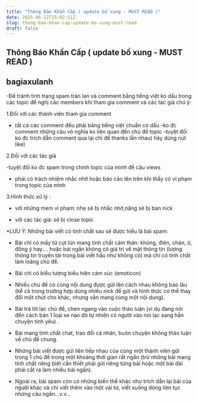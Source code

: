 ```yaml
---
title: "Thông Báo Khẩn Cấp ( update bổ xung - MUST READ )"
date: 2025-06-12T15:02:11Z
slug: thong-bao-khan-cap-update-bo-xung-must-read
draft: false
---
```


## Thông Báo Khẩn Cấp ( update bổ xung - MUST READ )

## bagiaxulanh

-Để tránh tình trạng spam tràn lan và comment bằng tiếng việt ko dấu trong các topic đề nghị các members khi tham gia comment và các tác giả chú ý:
 
1.Đối với các thành viên tham gia comment
 
- tất cả các comment đều phải bằng tiếng việt chuẩn có dấu
-ko đc comment những câu vô nghĩa ko liên quan đến chủ đề topic
-tuyệt đối ko đc trích dẫn comment qua lại chỉ để thanks lẫn nhau( hãy dùng nút like)
 
2.Đối với các tác giả
 
-tuyệt đối ko đc spam trong chính topic của mình để câu views
- phải có trách nhiệm nhắc nhở hoặc báo cáo lên trên khi thấy có vi phạm trong topic của mình
 
 
3.Hình thức xử lý :
 
- với những mem vi phạm: nhẹ sẽ bị nhắc nhở,nặng sẽ bị ban nick
 
 - với các tác giả: sẽ bị close topic 
 
 
*LƯU Ý:
Những bài viết có tính chất sau sẽ được hiểu là bài spam:
 
 
 
- Bài chỉ có mấy từ cụt lủn mang tính chất cảm thán: khùng, điên, chán, ừ, đồng ý hay.... hoặc bài ngắn không có giá trị về mặt thông tin (lượng thông tin truyền tải trong bài viết hầu như không có) mà chỉ có tính chất làm loãng chủ đề.
 
- Bài chỉ có biểu tượng biểu hiện cảm xúc (emoticon)
 
- Nhiều chủ đề có cùng nội dung được gửi lên cách nhau không bao lâu (kể cả trong trường hợp dùng nhiều nick để gửi và hình thức có thể thay đổi một chút cho khác, nhưng vẫn mang cùng một nội dung).
 
- Bài trả lời lạc chủ đề, chen ngang vào cuộc thảo luận (ví dụ đang nói đến cách bán 1 loại xe nào đó tự nhiên có người vào nói lạc sang hẳn chuyện tình yêu) .
 
 
- Bài mang tính chất chat, trao đổi cá nhân, buôn chuyện không thảo luận về chủ đề chung.
 
- Những bài viết được gửi liên tiếp nhau của cùng một thành viên gửi trong 1 chủ đề trong một khoảng thời gian rất ngắn (trừ những bài mang tính chất riêng biệt cần thiết phải gửi riêng từng bài hoặc một bài dài phải cắt ra làm nhiều bài ngắn).
 
 
- Ngoài ra, bài spam còn có những biến thể khác như trích dẫn lại bài của người khác và chỉ viết thêm vào một vài từ, viết xuống dòng liên tục những câu ngắn…v.v…